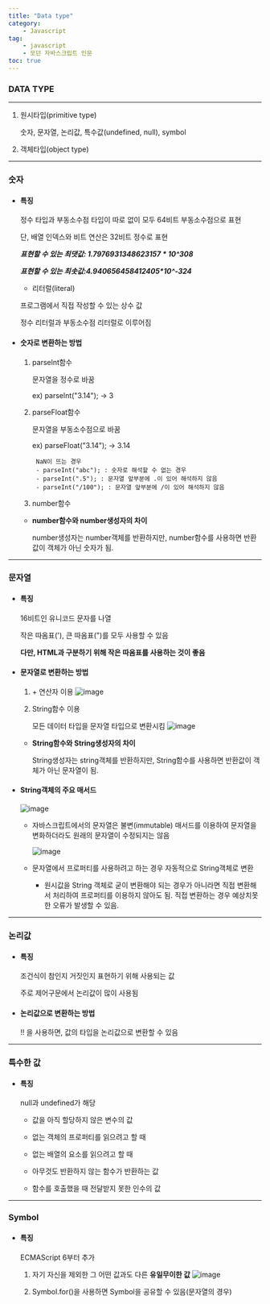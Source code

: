 ```yaml
---
title: "Data type"
category:
    - Javascript
tag:
    - javascript
    - 모던 자바스크립트 인문
toc: true
---
```


### DATA TYPE

---

1. 원시타입(primitive type)

    숫자, 문자열, 논리값, 특수값(undefined, null), symbol


2. 객체타입(object type)

---

 ### 숫자

* #### 특징 

    정수 타입과 부동소수점 타입이 따로 없이 모두 64비트 부동소수점으로 표현

    단, 배열 인덱스와 비트 연산은 32비트 정수로 표현

    
    **_표현할 수 있는 최댓값: 1.7976931348623157 * 10^308_**

    **_표현할 수 있는 최솟값:4.940656458412405*10^-324_**


    * 리터럴(literal)

    프로그램에서 직접 작성할 수 있는 상수 값

    정수 리터럴과 부동소수점 리터럴로 이루어짐


* #### 숫자로 변환하는 방법

    1. parselnt함수

        문자열을 정수로 바꿈

        ex) parselnt("3.14"); -> 3

    2. parseFloat함수

        문자열을 부동소수점으로 바꿈

        ex) parseFloat("3.14"); -> 3.14

            NaN이 뜨는 경우
            - parseInt("abc"); : 숫자로 해석할 수 없는 경우
            - parseInt(".5"); : 문자열 앞부분에 .이 있어 해석하지 않음
            - parseInt("/100"); : 문자열 앞부분에 /이 있어 해석하지 않음
    
    3. number함수


    - **number함수와 number생성자의 차이**

        number생성자는 number객체를 반환하지만, number함수를 사용하면 반환값이 객체가 아닌 숫자가 됨.
        
---

### 문자열

* #### 특징

    16비트인 유니코드 문자를 나열

    작은 따옴표('), 큰 따옴표(")를 모두 사용할 수 있음

    **다만, HTML과 구분하기 위해 작은 따옴표를 사용하는 것이 좋음**


* #### 문자열로 변환하는 방법

    1. \+ 연산자 이용
    ![image](https://user-images.githubusercontent.com/83913407/126026455-d5c759d6-6777-4956-b682-b6ca842111ce.png)


    2. String함수 이용
    
        모든 데이터 타입을 문자열 타입으로 변환시킴
     ![image](https://user-images.githubusercontent.com/83913407/126026485-a9af753b-6b73-41eb-bddc-576ee649c076.png)

    - **String함수와 String생성자의 차이**

        String생성자는 string객체를 반환하지만, String함수를 사용하면 반환값이 객체가 아닌 문자열이 됨.
  
* #### String객체의 주요 매서드
    ![image](https://user-images.githubusercontent.com/83913407/126026818-8d7ec669-a844-42bb-914d-259efed6628a.png)

    - 자바스크립트에서의 문자열은 불변(immutable)
    매서드를 이용하여 문자열을 변화하더라도 원래의 문자열이 수정되지는 않음

        ![image](https://user-images.githubusercontent.com/83913407/126026874-12511190-4e6f-4462-a4bb-8d8a7d28a6ef.png)


    - 문자열에서 프로퍼티를 사용하려고 하는 경우 자동적으로 String객체로 변환


        - 원시값을 String 객체로 굳이 변환해야 되는 경우가 아니라면 직접 변환해서 처리하여 프로퍼티를 이용하지 않아도 됨.
        직접 변환하는 경우 예상치못한 오류가 발생할 수 있음. 

---

### 논리값

 * #### 특징
    
    조건식이 참인지 거짓인지 표현하기 위해 사용되는 값

    주로 제어구문에서 논리값이 많이 사용됨


* #### 논리값으로 변환하는 방법

    !! 을 사용하면, 값의 타입을 논리값으로 변환할 수 있음

---

### 특수한 값

* #### 특징

    null과 undefined가 해당

    - 값을 아직 할당하지 않은 변수의 값

    - 없는 객체의 프로퍼티를 읽으려고 할 때

    - 없는 배열의 요소를 읽으려고 할 때  

    - 아무것도 반환하지 않는 함수가 반환하는 값

    - 함수를 호출했을 때 전달받지 못한 인수의 값

---

### Symbol

* #### 특징
    
    ECMAScript 6부터 추가

    1. 자기 자신을 제외한 그 어떤 값과도 다른 **유일무이한 값**
    ![image](https://user-images.githubusercontent.com/83913407/126027133-af5459e0-e48c-4fd7-b24e-6d7777da6ee5.png)

    
    2. Symbol.for()을 사용하면 Symbol을 공유할 수 있음(문자열의 경우)


